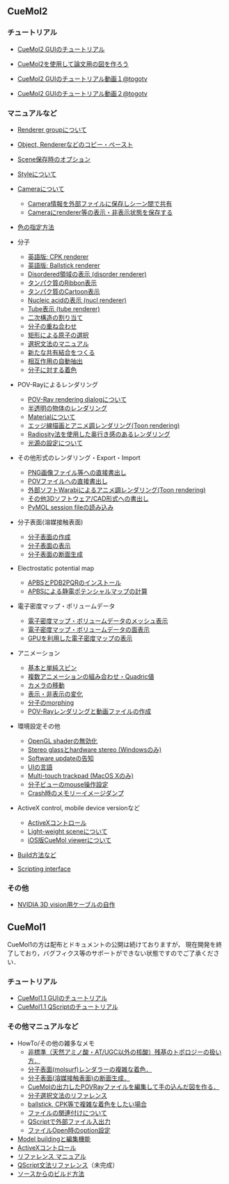 ## CueMol2
### チュートリアル
* [CueMol2 GUIのチュートリアル](../Documents/GUIのチュートリアル(CueMol2))
* [CueMol2を使用して論文用の図を作ろう](../Documents/CueMol2Tutorial2013)

*  [CueMol2 GUIのチュートリアル動画１@togotv](http://togotv.dbcls.jp/20110912.html#p01)
*  [CueMol2 GUIのチュートリアル動画２@togotv](http://togotv.dbcls.jp/20110913.html#p01)

### マニュアルなど
* [Renderer groupについて](../cuemol2/RendGroup)
* [Object, Rendererなどのコピー・ペースト](../cuemol2/ObjRendCopyPaste)
* [Scene保存時のオプション](../cuemol2/SceneSaveAsOption)
* [Styleについて](../cuemol2/Style)
* [Cameraについて](../cuemol2/Camera)
    * [Camera情報を外部ファイルに保存しシーン間で共有](../cuemol2/CameraFile)
    * [Cameraにrenderer等の表示・非表示状態を保存する](../cuemol2/CameraVisFlags)
* [色の指定方法](../cuemol2/ColorSyntax)
* 分子
    * [英語版: CPK renderer](../en/cuemol2/CPKRenderer)
    * [英語版: Ballstick renderer](../en/cuemol2/BallStickRenderer)
    * [Disordered領域の表示 (disorder renderer)](../cuemol2/DisoRenderer)
    * [タンパク質のRibbon表示](../cuemol2/RibbonRenderer)
    * [タンパク質のCartoon表示](../cuemol2/CartoonRenderer)
    * [Nucleic acidの表示 (nucl renderer)](../cuemol2/NARenderer)
    * [Tube表示 (tube renderer)](../cuemol2/TubeRenderer)
    * [二次構造の割り当て](../cuemol2/Prot2ndryStr)
    * [分子の重ね合わせ](../cuemol2/MolSuperpose)
    * [矩形による原子の選択](../cuemol2/RectSelection)
    * [選択文法のマニュアル](../cuemol2/SelSyntax)
    * [新たな共有結合をつくる](../cuemol2/NonStdBond)
    * [相互作用の自動抽出](../cuemol2/IntrTool)
    * [分子に対する着色](../cuemol2/MolColor)
*  POV-Rayによるレンダリング
    * [POV-Ray rendering dialogについて](../cuemol2/POVRayRenderDialog)
    * [半透明の物体のレンダリング](../cuemol2/PostAlphaBlend)
    * [Materialについて](../cuemol2/Material)
    * [エッジ線描画とアニメ調レンダリング(Toon rendering)](../cuemol2/EdgeLines)
    * [Radiosity法を使用した奥行き感のあるレンダリング](../cuemol2/Radiosity)
    * [光源の設定について](../cuemol2/POVRayRenderLighting)
*  その他形式のレンダリング・Export・Import
    * [PNG画像ファイル等への直接書出し](../cuemol2/ImageExport)
    * [POVファイルへの直接書出し](../cuemol2/PovExport)
    * [外部ソフトWarabiによるアニメ調レンダリング(Toon rendering)](../cuemol2/WarabiExport)
    * [その他3Dソフトウェア/CAD形式への書出し](../cuemol2/Other3DExport)
    * [PyMOL session fileの読み込み](../cuemol2/PSEImporter)
*  分子表面(溶媒接触表面)
    * [分子表面の作成](../cuemol2/MsmsMolSurface)
    * [分子表面の表示](../cuemol2/MolSurfaceDisp)
    * [分子表面の断面生成](../cuemol2/MolSurfCut)
*  Electrostatic potential map
    * [APBSとPDB2PQRのインストール](../cuemol2/APBS_Install)
    * [APBSによる静電ポテンシャルマップの計算](../cuemol2/APBS_ElePot)
* 電子密度マップ・ボリュームデータ
    * [電子密度マップ・ボリュームデータのメッシュ表示](../cuemol2/DensityMap)
    * [電子密度マップ・ボリュームデータの面表示](../cuemol2/DensityMapSurf)
    * [GPUを利用した電子密度マップの表示](../cuemol2/GPUDensityMap)
* アニメーション
    * [基本と単純スピン](../cuemol2/Anim_Basic)
    * [複数アニメーションの組み合わせ・Quadric値](../cuemol2/Anim_Cmb)
    * [カメラの移動](../cuemol2/Anim_CameraMotion)
    * [表示・非表示の変化](../cuemol2/Anim_ShowHide)
    * [分子のmorphing](../cuemol2/Anim_MolMorph)
    * [POV-Rayレンダリングと動画ファイルの作成](../cuemol2/Anim_RenderMovie)
*  環境設定その他
    * [OpenGL shaderの無効化](../cuemol2/UseGLShader)
    * [Stereo glassとhardware stereo (Windowsのみ)](../cuemol2/HWStereo)
    * [Software updateの告知](../cuemol2/UpdateNotification)
    * [UIの言語](../cuemol2/UILocalization)
    * [Multi-touch trackpad (MacOS Xのみ)](../cuemol2/MultiTouchPad)
    * [分子ビューのmouse操作設定](../cuemol2/MouseInputConfig)
    * [Crash時のメモリーイメージダンプ](../cuemol2/CrashReporter)
*  ActiveX control, mobile device versionなど
    * [ActiveXコントロール](../cuemol2/CueMol2Ctl_ocx)
    * [Light-weight sceneについて](../cuemol2/LightWeightScene)
    * [iOS版CueMol viewerについて](../cuemol2/iOSCueMolViewer)

* [Build方法など](../cuemol2)
* [Scripting interface](../cuemol2/Scripting)

### その他
* [NVIDIA 3D vision用ケーブルの自作](../cuemol2/NV3DVisionCable)

## CueMol1

CueMol1の方は配布とドキュメントの公開は続けておりますが，
現在開発を終了しており，バグフィクス等のサポートができない状態ですのでご了承ください．


### チュートリアル
* [CueMol1.1 GUIのチュートリアル](../Documents/GUIのチュートリアル)
* [CueMol1.1 QScriptのチュートリアル](../Documents/QScriptのチュートリアル)

### その他マニュアルなど
* HowTo/その他の雑多なメモ
    *  [非標準（天然アミノ酸・AT/UGC以外の核酸）残基のトポロジーの扱い方．](../NonStdRes)
    *  [分子表面(molsurf)レンダラーの複雑な着色．](../SASPaint)
    *  [分子表面(溶媒接触表面)の断面生成．](../Documents/SASCut)
    *  [CueMolの出力したPOVRayファイルを編集して手の込んだ図を作る．](../POVRay1)
    *  [分子選択文法のリファレンス](../Documents/MolSelSyntax)
    *  [ballstick, CPK等で複雑な着色をしたい場合](../Documents/FancyColoring1)
    *  [ファイルの関連付けについて](../Documents/FileAssoc)
    *  [QScriptで外部ファイル入出力](../Documents/QScriptFileIO)
    *  [ファイルOpen時のoption設定](../Documents/FileReaderOptions)
* [Model buildingと編集機能](../Documents/ModelBuilding)
* [ActiveXコントロール](../Documents/ActiveX)
* [リファレンス マニュアル](../Ref)
* [QScript文法リファレンス](http://cuemol.sourceforge.jp/manual-ja/index.html)（未完成）
* [ソースからのビルド方法](../Documents/BuildFromSrc)